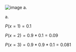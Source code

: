 ![image](https://github.com/user-attachments/assets/45fedaab-fd24-4afa-aa4b-70ee6262ebbb)
a.  

a.  

$P(x=1)=0.1$  

$P(x=2)=0.9*0.1 = 0.09$  

$P(x=3)=0.9* 0.9 *0.1 = 0.081$  
